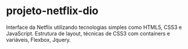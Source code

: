 # projeto-netflix-dio
Interface da Netflix utilizando tecnologias simples como HTML5, CSS3 e JavaScript. Estrutura de layout, técnicas de CSS3 com containers e variáveis, Flexbox, Jquery.
